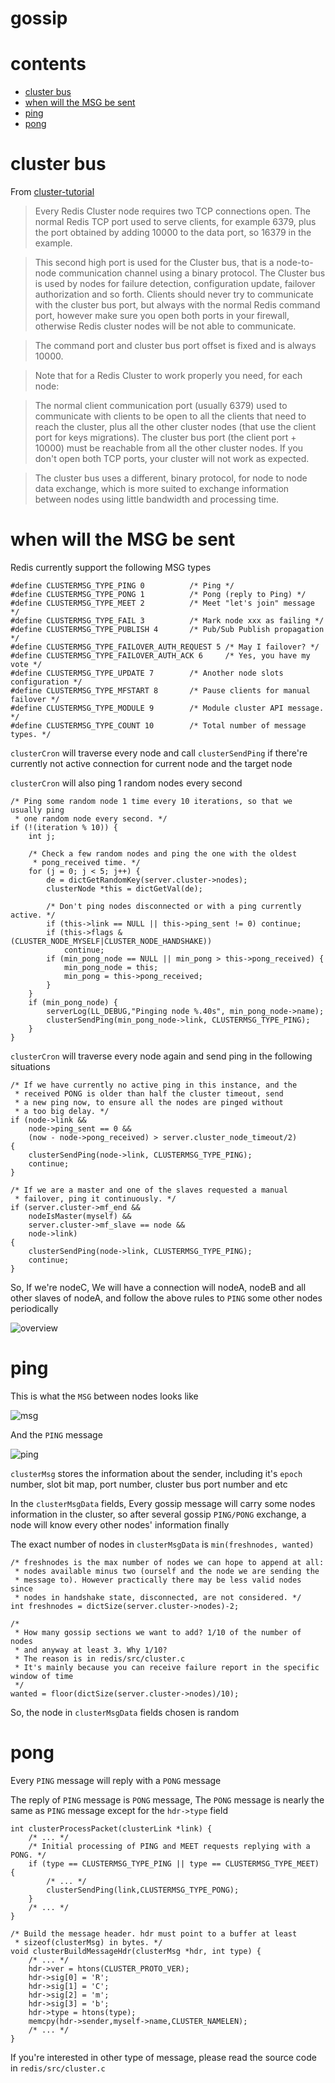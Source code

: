 # gossip

# contents

* [cluster bus](#cluster-bus)
* [when will the MSG be sent](#when-will-the-MSG-be-sent)
* [ping](#ping)
* [pong](#pong)

# cluster bus

From [cluster-tutorial](https://redis.io/topics/cluster-tutorial)

> Every Redis Cluster node requires two TCP connections open. The normal Redis TCP port used to serve clients, for example 6379, plus the port obtained by adding 10000 to the data port, so 16379 in the example.

> This second high port is used for the Cluster bus, that is a node-to-node communication channel using a binary protocol. The Cluster bus is used by nodes for failure detection, configuration update, failover authorization and so forth. Clients should never try to communicate with the cluster bus port, but always with the normal Redis command port, however make sure you open both ports in your firewall, otherwise Redis cluster nodes will be not able to communicate.

> The command port and cluster bus port offset is fixed and is always 10000.

> Note that for a Redis Cluster to work properly you need, for each node:

> The normal client communication port (usually 6379) used to communicate with clients to be open to all the clients that need to reach the cluster, plus all the other cluster nodes (that use the client port for keys migrations).
> The cluster bus port (the client port + 10000) must be reachable from all the other cluster nodes.
> If you don't open both TCP ports, your cluster will not work as expected.

> The cluster bus uses a different, binary protocol, for node to node data exchange, which is more suited to exchange information between nodes using little bandwidth and processing time.

# when will the MSG be sent

Redis currently support the following MSG types

    #define CLUSTERMSG_TYPE_PING 0          /* Ping */
    #define CLUSTERMSG_TYPE_PONG 1          /* Pong (reply to Ping) */
    #define CLUSTERMSG_TYPE_MEET 2          /* Meet "let's join" message */
    #define CLUSTERMSG_TYPE_FAIL 3          /* Mark node xxx as failing */
    #define CLUSTERMSG_TYPE_PUBLISH 4       /* Pub/Sub Publish propagation */
    #define CLUSTERMSG_TYPE_FAILOVER_AUTH_REQUEST 5 /* May I failover? */
    #define CLUSTERMSG_TYPE_FAILOVER_AUTH_ACK 6     /* Yes, you have my vote */
    #define CLUSTERMSG_TYPE_UPDATE 7        /* Another node slots configuration */
    #define CLUSTERMSG_TYPE_MFSTART 8       /* Pause clients for manual failover */
    #define CLUSTERMSG_TYPE_MODULE 9        /* Module cluster API message. */
    #define CLUSTERMSG_TYPE_COUNT 10        /* Total number of message types. */


`clusterCron` will traverse every node and call `clusterSendPing` if there're currently not active connection for current node and the target node

`clusterCron` will also ping 1 random nodes every second

    /* Ping some random node 1 time every 10 iterations, so that we usually ping
     * one random node every second. */
    if (!(iteration % 10)) {
        int j;

        /* Check a few random nodes and ping the one with the oldest
         * pong_received time. */
        for (j = 0; j < 5; j++) {
            de = dictGetRandomKey(server.cluster->nodes);
            clusterNode *this = dictGetVal(de);

            /* Don't ping nodes disconnected or with a ping currently active. */
            if (this->link == NULL || this->ping_sent != 0) continue;
            if (this->flags & (CLUSTER_NODE_MYSELF|CLUSTER_NODE_HANDSHAKE))
                continue;
            if (min_pong_node == NULL || min_pong > this->pong_received) {
                min_pong_node = this;
                min_pong = this->pong_received;
            }
        }
        if (min_pong_node) {
            serverLog(LL_DEBUG,"Pinging node %.40s", min_pong_node->name);
            clusterSendPing(min_pong_node->link, CLUSTERMSG_TYPE_PING);
        }
    }

`clusterCron` will traverse every node again and send ping in the following situations

    /* If we have currently no active ping in this instance, and the
     * received PONG is older than half the cluster timeout, send
     * a new ping now, to ensure all the nodes are pinged without
     * a too big delay. */
    if (node->link &&
        node->ping_sent == 0 &&
        (now - node->pong_received) > server.cluster_node_timeout/2)
    {
        clusterSendPing(node->link, CLUSTERMSG_TYPE_PING);
        continue;
    }

    /* If we are a master and one of the slaves requested a manual
     * failover, ping it continuously. */
    if (server.cluster->mf_end &&
        nodeIsMaster(myself) &&
        server.cluster->mf_slave == node &&
        node->link)
    {
        clusterSendPing(node->link, CLUSTERMSG_TYPE_PING);
        continue;
    }

So, If we're nodeC, We will have a connection will nodeA, nodeB and all other slaves of nodeA, and follow the above rules to `PING` some other nodes periodically

![overview](https://github.com/zpoint/Redis-Internals/blob/5.0/Server/cluster/gossip/overview.png)

# ping

This is what the `MSG` between nodes looks like

![msg](https://github.com/zpoint/Redis-Internals/blob/5.0/Server/cluster/gossip/msg.png)


And the `PING` message

![ping](https://github.com/zpoint/Redis-Internals/blob/5.0/Server/cluster/gossip/ping.png)

`clusterMsg` stores the information about the sender, including it's `epoch` number, slot bit map, port number, cluster bus port number and etc

In the `clusterMsgData` fields, Every gossip message will carry some nodes information in the cluster, so after several gossip `PING/PONG` exchange, a node will know every other nodes' information finally

The exact number of nodes in `clusterMsgData` is `min(freshnodes, wanted)`

    /* freshnodes is the max number of nodes we can hope to append at all:
     * nodes available minus two (ourself and the node we are sending the
     * message to). However practically there may be less valid nodes since
     * nodes in handshake state, disconnected, are not considered. */
    int freshnodes = dictSize(server.cluster->nodes)-2;

    /*
     * How many gossip sections we want to add? 1/10 of the number of nodes
     * and anyway at least 3. Why 1/10?
     * The reason is in redis/src/cluster.c
     * It's mainly because you can receive failure report in the specific window of time
     */
    wanted = floor(dictSize(server.cluster->nodes)/10);

So, the node in `clusterMsgData` fields chosen is random

# pong

Every `PING` message will reply with a `PONG` message

The reply of `PING` message is `PONG` message, The `PONG` message is nearly the same as `PING` message except for the `hdr->type` field


	int clusterProcessPacket(clusterLink *link) {
    	/* ... */
        /* Initial processing of PING and MEET requests replying with a PONG. */
        if (type == CLUSTERMSG_TYPE_PING || type == CLUSTERMSG_TYPE_MEET) {
            /* ... */
            clusterSendPing(link,CLUSTERMSG_TYPE_PONG);
        }
        /* ... */
    }

    /* Build the message header. hdr must point to a buffer at least
     * sizeof(clusterMsg) in bytes. */
    void clusterBuildMessageHdr(clusterMsg *hdr, int type) {
        /* ... */
        hdr->ver = htons(CLUSTER_PROTO_VER);
        hdr->sig[0] = 'R';
        hdr->sig[1] = 'C';
        hdr->sig[2] = 'm';
        hdr->sig[3] = 'b';
        hdr->type = htons(type);
        memcpy(hdr->sender,myself->name,CLUSTER_NAMELEN);
        /* ... */
    }

If you're interested in other type of message, please read the source code in `redis/src/cluster.c`
